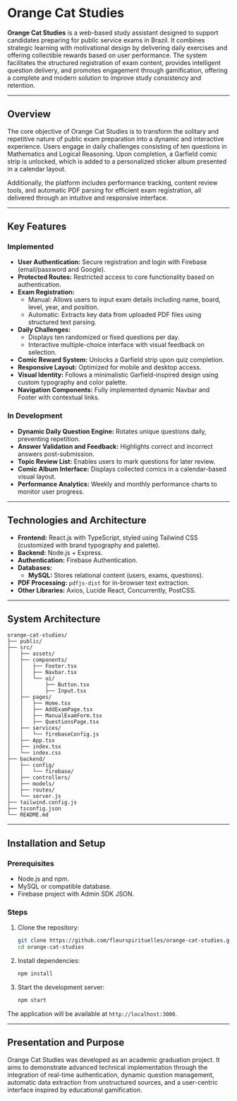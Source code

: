 # Orange Cat Studies

**Orange Cat Studies** is a web-based study assistant designed to support candidates preparing for public service exams in Brazil. It combines strategic learning with motivational design by delivering daily exercises and offering collectible rewards based on user performance. The system facilitates the structured registration of exam content, provides intelligent question delivery, and promotes engagement through gamification, offering a complete and modern solution to improve study consistency and retention.

---

## Overview

The core objective of Orange Cat Studies is to transform the solitary and repetitive nature of public exam preparation into a dynamic and interactive experience. Users engage in daily challenges consisting of ten questions in Mathematics and Logical Reasoning. Upon completion, a Garfield comic strip is unlocked, which is added to a personalized sticker album presented in a calendar layout.

Additionally, the platform includes performance tracking, content review tools, and automatic PDF parsing for efficient exam registration, all delivered through an intuitive and responsive interface.

---

## Key Features

### Implemented

- **User Authentication:** Secure registration and login with Firebase (email/password and Google).
- **Protected Routes:** Restricted access to core functionality based on authentication.
- **Exam Registration:**
  - Manual: Allows users to input exam details including name, board, level, year, and position.
  - Automatic: Extracts key data from uploaded PDF files using structured text parsing.
- **Daily Challenges:**
  - Displays ten randomized or fixed questions per day.
  - Interactive multiple-choice interface with visual feedback on selection.
- **Comic Reward System:** Unlocks a Garfield strip upon quiz completion.
- **Responsive Layout:** Optimized for mobile and desktop access.
- **Visual Identity:** Follows a minimalistic Garfield-inspired design using custom typography and color palette.
- **Navigation Components:** Fully implemented dynamic Navbar and Footer with contextual links.

### In Development

- **Dynamic Daily Question Engine:** Rotates unique questions daily, preventing repetition.
- **Answer Validation and Feedback:** Highlights correct and incorrect answers post-submission.
- **Topic Review List:** Enables users to mark questions for later review.
- **Comic Album Interface:** Displays collected comics in a calendar-based visual layout.
- **Performance Analytics:** Weekly and monthly performance charts to monitor user progress.

---

## Technologies and Architecture

- **Frontend:** React.js with TypeScript, styled using Tailwind CSS (customized with brand typography and palette).
- **Backend:** Node.js + Express.
- **Authentication:** Firebase Authentication.
- **Databases:**
  - **MySQL:** Stores relational content (users, exams, questions).
- **PDF Processing:** `pdfjs-dist` for in-browser text extraction.
- **Other Libraries:** Axios, Lucide React, Concurrently, PostCSS.

---

## System Architecture

```
orange-cat-studies/
├── public/
├── src/
│   ├── assets/
│   ├── components/
│   │   ├── Footer.tsx
│   │   ├── Navbar.tsx
│   │   └── ui/
│   │       ├── Button.tsx
│   │       ├── Input.tsx
│   ├── pages/
│   │   ├── Home.tsx
│   │   ├── AddExamPage.tsx
│   │   ├── ManualExamForm.tsx
│   │   ├── QuestionsPage.tsx
│   ├── services/
│   │   └── firebaseConfig.js
│   ├── App.tsx
│   ├── index.tsx
│   └── index.css
├── backend/
│   ├── config/
│   │   └── firebase/
│   ├── controllers/
│   ├── models/
│   ├── routes/
│   └── server.js
├── tailwind.config.js
├── tsconfig.json
└── README.md
```

---

## Installation and Setup

### Prerequisites

- Node.js and npm.
- MySQL or compatible database.
- Firebase project with Admin SDK JSON.

### Steps

1. Clone the repository:
   ```bash
   git clone https://github.com/fleurspirituelles/orange-cat-studies.git
   cd orange-cat-studies
   ```

2. Install dependencies:
   ```bash
   npm install
   ```

3. Start the development server:
   ```bash
   npm start
   ```

The application will be available at `http://localhost:3000`.

---

## Presentation and Purpose

Orange Cat Studies was developed as an academic graduation project. It aims to demonstrate advanced technical implementation through the integration of real-time authentication, dynamic question management, automatic data extraction from unstructured sources, and a user-centric interface inspired by educational gamification.